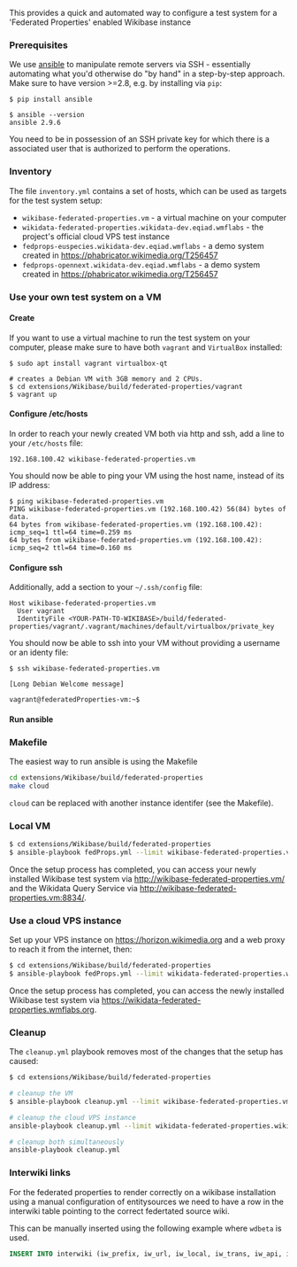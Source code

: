 This provides a quick and automated way to configure a test system for a 'Federated Properties' enabled Wikibase instance

### Prerequisites

We use [ansible](https://docs.ansible.com/ansible/latest/index.html) to manipulate remote servers via SSH - essentially automating what you'd otherwise do "by hand" in a step-by-step approach. Make sure to have version >=2.8, e.g. by installing via `pip`:
```
$ pip install ansible

$ ansible --version
ansible 2.9.6
```

You need to be in possession of an SSH private key for which there is a associated user that is authorized to perform the operations.

### Inventory

The file `inventory.yml` contains a set of hosts, which can be used as targets for the test system setup:
 * `wikibase-federated-properties.vm` - a virtual machine on your computer
 * `wikidata-federated-properties.wikidata-dev.eqiad.wmflabs` - the project's official cloud VPS test instance
 * `fedprops-euspecies.wikidata-dev.eqiad.wmflabs` - a demo system created in https://phabricator.wikimedia.org/T256457
 * `fedprops-opennext.wikidata-dev.eqiad.wmflabs` - a demo system created in https://phabricator.wikimedia.org/T256457

### Use your own test system on a VM
#### Create

If you want to use a virtual machine to run the test system on your computer, please make sure to have both `vagrant` and `VirtualBox` installed:
```
$ sudo apt install vagrant virtualbox-qt

# creates a Debian VM with 3GB memory and 2 CPUs.
$ cd extensions/Wikibase/build/federated-properties/vagrant
$ vagrant up
```

#### Configure /etc/hosts
In order to reach your newly created VM both via http and ssh, add a line to your `/etc/hosts` file:
```
192.168.100.42 wikibase-federated-properties.vm
```
You should now be able to ping your VM using the host name, instead of its IP address:
```
$ ping wikibase-federated-properties.vm
PING wikibase-federated-properties.vm (192.168.100.42) 56(84) bytes of data.
64 bytes from wikibase-federated-properties.vm (192.168.100.42): icmp_seq=1 ttl=64 time=0.259 ms
64 bytes from wikibase-federated-properties.vm (192.168.100.42): icmp_seq=2 ttl=64 time=0.160 ms
```

#### Configure ssh

Additionally, add a section to your `~/.ssh/config` file:
```
Host wikibase-federated-properties.vm
  User vagrant
  IdentityFile <YOUR-PATH-TO-WIKIBASE>/build/federated-properties/vagrant/.vagrant/machines/default/virtualbox/private_key
```
You should now be able to ssh into your VM without providing a username or an identy file:
```
$ ssh wikibase-federated-properties.vm

[Long Debian Welcome message]

vagrant@federatedProperties-vm:~$
```

#### Run ansible

### Makefile

The easiest way to run ansible is using the Makefile
```sh
cd extensions/Wikibase/build/federated-properties
make cloud
```

`cloud` can be replaced with another instance identifer (see the Makefile).

### Local VM

```sh
$ cd extensions/Wikibase/build/federated-properties
$ ansible-playbook fedProps.yml --limit wikibase-federated-properties.vm
```
Once the setup process has completed, you can access your newly installed Wikibase test system via http://wikibase-federated-properties.vm/ and the Wikidata Query Service via http://wikibase-federated-properties.vm:8834/.

### Use a cloud VPS instance

Set up your VPS instance on https://horizon.wikimedia.org and a web proxy to reach it from the internet, then:
```sh
$ cd extensions/Wikibase/build/federated-properties
$ ansible-playbook fedProps.yml --limit wikidata-federated-properties.wikidata-dev.eqiad.wmflabs
```

Once the setup process has completed, you can access the newly installed Wikibase test system via https://wikidata-federated-properties.wmflabs.org.

### Cleanup

The `cleanup.yml` playbook removes most of the changes that the setup has caused:

```sh
$ cd extensions/Wikibase/build/federated-properties

# cleanup the VM
$ ansible-playbook cleanup.yml --limit wikibase-federated-properties.vm

# cleanup the cloud VPS instance
ansible-playbook cleanup.yml --limit wikidata-federated-properties.wikidata-dev.eqiad.wmflabs

# cleanup both simultaneously
ansible-playbook cleanup.yml
```

### Interwiki links

For the federated properties to render correctly on a wikibase installation using a manual configuration of entitysources we need to have a row in the interwiki table pointing to the correct federtated source wiki.

This can be manually inserted using the following example where ```wdbeta``` is used.

```sql
INSERT INTO interwiki (iw_prefix, iw_url, iw_local, iw_trans, iw_api, iw_wikiid) VALUES ('wdbeta', 'https://wikidata.beta.wmflabs.org/wiki/$1', 0, 0, 'https://wikidata.beta.wmflabs.org/w/api.php', '');
```

